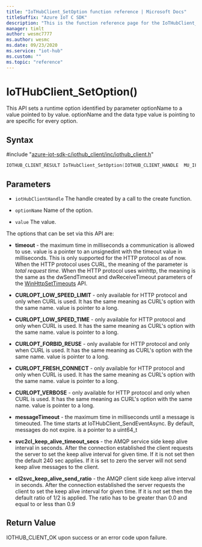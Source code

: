 ```yaml
---                             
title: "IoTHubClient_SetOption function reference | Microsoft Docs" 
titleSuffix: "Azure IoT C SDK"            
description: "This is the function reference page for the IoTHubClient_SetOption() function in the Azure IoT C SDK. This SDK is used with Azure IoT Hub and Azure IoT Hub Device Provisioning Service"            
manager: timlt                 
author: wesmc7777              
ms.author: wesmc               
ms.date: 09/23/2020                    
ms.service: "iot-hub"             
ms.custom: ""                
ms.topic: "reference"        
---                            
```


# IoTHubClient_SetOption()

This API sets a runtime option identified by parameter optionName to a value pointed to by value. optionName and the data type value is pointing to are specific for every option.

## Syntax

\#include "[azure-iot-sdk-c/iothub_client/inc/iothub_client.h](../iothub-client-h.md)"  
```C
IOTHUB_CLIENT_RESULT IoTHubClient_SetOption(IOTHUB_CLIENT_HANDLE  MU_IFCOMMA2);
```

## Parameters
* `iotHubClientHandle` The handle created by a call to the create function. 

* `optionName` Name of the option. 

* `value` The value.

The options that can be set via this API are:

* **timeout** - the maximum time in milliseconds a communication is allowed to use. value is a pointer to an unsignedint with the timeout value in milliseconds. This is only supported for the HTTP protocol as of now. When the HTTP protocol uses CURL, the meaning of the parameter is *total request time*. When the HTTP protocol uses winhttp, the meaning is the same as the dwSendTimeout and dwReceiveTimeout parameters of the [WinHttpSetTimeouts](https://msdn.microsoft.com/en-us/library/windows/desktop/aa384116(v=vs.85).aspx) API.

* **CURLOPT_LOW_SPEED_LIMIT** - only available for HTTP protocol and only when CURL is used. It has the same meaning as CURL's option with the same name. value is pointer to a long.

* **CURLOPT_LOW_SPEED_TIME** - only available for HTTP protocol and only when CURL is used. It has the same meaning as CURL's option with the same name. value is pointer to a long.

* **CURLOPT_FORBID_REUSE** - only available for HTTP protocol and only when CURL is used. It has the same meaning as CURL's option with the same name. value is pointer to a long.

* **CURLOPT_FRESH_CONNECT** - only available for HTTP protocol and only when CURL is used. It has the same meaning as CURL's option with the same name. value is pointer to a long.

* **CURLOPT_VERBOSE** - only available for HTTP protocol and only when CURL is used. It has the same meaning as CURL's option with the same name. value is pointer to a long.

* **messageTimeout** - the maximum time in milliseconds until a message is timeouted. The time starts at IoTHubClient_SendEventAsync. By default, messages do not expire. is a pointer to a uint64_t

* **svc2cl_keep_alive_timeout_secs** - the AMQP service side keep alive interval in seconds. After the connection established the client requests the server to set the keep alive interval for given time. If it is not set then the default 240 sec applies. If it is set to zero the server will not send keep alive messages to the client.

* **cl2svc_keep_alive_send_ratio** - the AMQP client side keep alive interval in seconds. After the connection established the server requests the client to set the keep alive interval for given time. If it is not set then the default ratio of 1/2 is applied. The ratio has to be greater than 0.0 and equal to or less than 0.9

## Return Value
IOTHUB_CLIENT_OK upon success or an error code upon failure.

